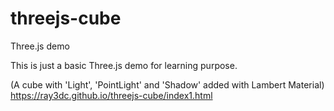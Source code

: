 # threejs-cube
Three.js demo

This is just a basic Three.js demo for learning purpose.

(A cube with 'Light', 'PointLight' and 'Shadow' added with Lambert Material) https://ray3dc.github.io/threejs-cube/index1.html
